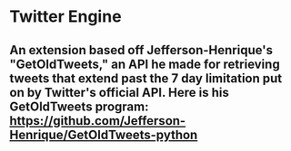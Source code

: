 # Twitter Engine
## An extension based off Jefferson-Henrique's "GetOldTweets," an API he made for retrieving tweets that extend past the 7 day limitation put on by Twitter's official API. Here is his GetOldTweets program: https://github.com/Jefferson-Henrique/GetOldTweets-python
